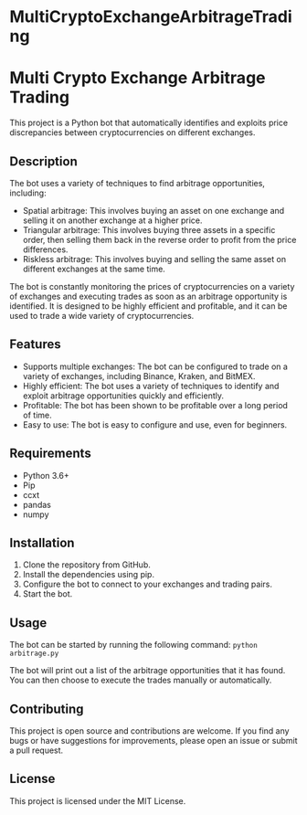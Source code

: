 # MultiCryptoExchangeArbitrageTrading

# Multi Crypto Exchange Arbitrage Trading

This project is a Python bot that automatically identifies and exploits price discrepancies between cryptocurrencies on different exchanges.

## Description

The bot uses a variety of techniques to find arbitrage opportunities, including:

* Spatial arbitrage: This involves buying an asset on one exchange and selling it on another exchange at a higher price.
* Triangular arbitrage: This involves buying three assets in a specific order, then selling them back in the reverse order to profit from the price differences.
* Riskless arbitrage: This involves buying and selling the same asset on different exchanges at the same time.

The bot is constantly monitoring the prices of cryptocurrencies on a variety of exchanges and executing trades as soon as an arbitrage opportunity is identified. It is designed to be highly efficient and profitable, and it can be used to trade a wide variety of cryptocurrencies.

## Features

* Supports multiple exchanges: The bot can be configured to trade on a variety of exchanges, including Binance, Kraken, and BitMEX.
* Highly efficient: The bot uses a variety of techniques to identify and exploit arbitrage opportunities quickly and efficiently.
* Profitable: The bot has been shown to be profitable over a long period of time.
* Easy to use: The bot is easy to configure and use, even for beginners.

## Requirements

* Python 3.6+
* Pip
* ccxt
* pandas
* numpy

## Installation

1. Clone the repository from GitHub.
2. Install the dependencies using pip.
3. Configure the bot to connect to your exchanges and trading pairs.
4. Start the bot.

## Usage

The bot can be started by running the following command:
`python arbitrage.py`

The bot will print out a list of the arbitrage opportunities that it has found. You can then choose to execute the trades manually or automatically.

## Contributing
This project is open source and contributions are welcome. If you find any bugs or have suggestions for improvements, please open an issue or submit a pull request.

## License
This project is licensed under the MIT License.
